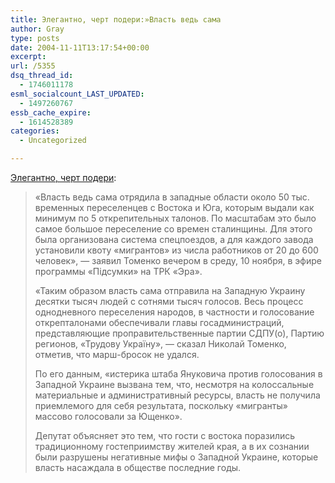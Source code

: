 ```yaml
---
title: Элегантно, черт подери:»Власть ведь сама
author: Gray
type: posts
date: 2004-11-11T13:17:54+00:00
excerpt:
url: /5355
dsq_thread_id:
  - 1746011178
esml_socialcount_LAST_UPDATED:
  - 1497260767
essb_cache_expire:
  - 1614528389
categories:
  - Uncategorized

---
```








<a href="http://www.korrespondent.net/main/106498/" target="_blank">Элегантно, черт подери</a>:

> &#171;Власть ведь сама отрядила в западные области около 50 тыс. временных переселенцев с Востока и Юга, которым выдали как минимум по 5 открепительных талонов. По масштабам это было самое большое переселение со времен сталинщины. Для этого была организована система спецпоездов, а для каждого завода установили квоту &#171;мигрантов&#187; из числа работников от 20 до 600 человек&#187;, &#8212; заявил Томенко вечером в среду, 10 ноября, в эфире программы &#171;Підсумки&#187; на ТРК &#171;Эра&#187;.
> 
> &#171;Таким образом власть сама отправила на Западную Украину десятки тысяч людей с сотнями тысяч голосов. Весь процесс однодневного переселения народов, в частности и голосование открепталонами обеспечивали главы госадминистраций, представляющие проправительственные партии СДПУ(о), Партию регионов, &#171;Трудову Україну&#187;, &#8212; сказал Николай Томенко, отметив, что марш-бросок не удался.
> 
> По его данным, &#171;истерика штаба Януковича против голосования в Западной Украине вызвана тем, что, несмотря на колоссальные материальные и административный ресурсы, власть не получила приемлемого для себя результата, поскольку &#171;мигранты&#187; массово голосовали за Ющенко&#187;. 
> 
> Депутат объясняет это тем, что гости с востока поразились традиционному гостеприимству жителей края, а в их сознании были разрушены негативные мифы о Западной Украине, которые власть насаждала в обществе последние годы.